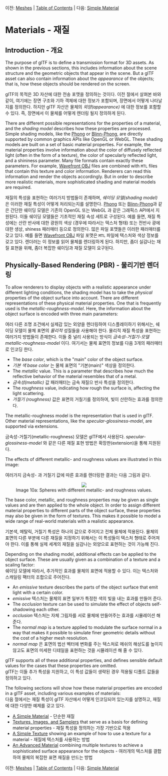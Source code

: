 이전: [Meshes](gltfTutorial_009_Meshes.md) | [Table of Contents](README.md) | 다음: [Simple Material](gltfTutorial_011_SimpleMaterial.md)

# Materials - 재질

## Introduction - 개요

The purpose of glTF is to define a transmission format for 3D assets. As shown in the previous sections, this includes information about the scene structure and the geometric objects that appear in the scene. But a glTF asset can also contain information about the *appearance* of the objects; that is, how these objects should be rendered on the screen.

glTF의 목적은 3D 자산에 대한 전송 포맷을 정의하는 것이다. 이전 절에서 살펴본 바와 같이, 여기에는 장면 구조와 기하 객체에 대한 정보가 포함되며, 장면에서 어떻게 나타날지를 정의한다. 하지만 glTF 자산은 물체의 *외양(appearance)* 에 대한 정보를 포함할 수 있다. 즉, 장면에서 이 물체를 어떻게 렌더링 될지 정의하게 된다.  

There are different possible representations for the properties of a material, and the *shading model* describes how these properties are processed. Simple shading models, like the [Phong](https://en.wikipedia.org/wiki/Phong_reflection_model) or [Blinn-Phong](https://en.wikipedia.org/wiki/Blinn%E2%80%93Phong_shading_model), are directly supported by common graphics APIs like OpenGL or WebGL. These shading models are built on a set of basic material properties. For example, the material properties involve information about the color of diffusely reflected light (often in the form of a texture), the color of specularly reflected light, and a shininess parameter. Many file formats contain exactly these parameters. For example, [Wavefront OBJ](https://en.wikipedia.org/wiki/Wavefront_.obj_file) files are combined with `MTL` files that contain this texture and color information. Renderers can read this information and render the objects accordingly. But in order to describe more realistic materials, more sophisticated shading and material models are required.

재질의 특성을 표현하는 여러가지 방법들이 존재하며, *쉐이딩 모델(shading model)* 은 이러한 재질 특성이 어떻게 처리되는지를 설명한다. [Phong](https://en.wikipedia.org/wiki/Phong_reflection_model) 또는 [Blinn-Phong](https://en.wikipedia.org/wiki/Blinn%E2%80%93Phong_shading_model)과 같은 간단한 쉐이딩 모델은 기존의 OpenGL 또는 WebGL 과 같은 그래픽스 API에서 지원된다. 이들 쉐이딩 모델들은 기초적인 재질 속성 세트로 구성된다. 예를 들면, 재질 특성에는 산란 반사에 대한 광원의 색상 (경우에 따라서는 텍스처 형태) 또는 전반사 광에 대한 생상, shiness 패러매터 등으로 정의한다. 많은 파일 포맷들은 이러한 패러매터를 갖고 있다. 예를 들면 [Wavefront OBJ](https://en.wikipedia.org/wiki/Wavefront_.obj_file) 파일 포맷은 `MTL` 파일에 텍스처와 색상 정보를 갖고 있다. 렌더러는 이 정보를 읽어 물체를 렌더링하게 된다. 하지만, 좀더 실감나는 재질 표현을 위해, 좀더 복잡한 쉐이딩과 재질 모델이 요구된다. 

## Physically-Based Rendering (PBR) - 물리기반 렌더링

To allow renderers to display objects with a realistic appearance under different lighting conditions, the shading model has to take the *physical* properties of the object surface into account. There are different representations of these physical material properties. One that is frequently used is the *metallic-roughness-model*. Here, the information about the object surface is encoded with three main parameters:

여러 다른 조명 조건에서 실제감 있는 외양을 렌더링하여 디스플레이하기 위해서는, 쉐이딩 모델이 물체 표면의 *물리적* 성질들을 사용해야 한다. 물리적 재질 특성을 표현하는 여러가지 방법들이 존재한다. 이들 중 널리 사용되는 방식이 *금속성-거칠기-모델 metallic-roughness-model* 이다. 여기서는 물체 표면의 정보를 다음 3개의 패러매터로 인코딩 한다. 

- The *base color*, which is the "main" color of the object surface.
- *기본 색 base color* 는 물체 표면의 "기본(main)" 색상을 정의한다.
- The *metallic* value. This is a parameter that describes how much the reflective behavior of the material resembles that of a metal.
- *금속성(metallic)* 값 패러매터는 금속 재질으 반사 특성을 정의한다. 
- The *roughness* value, indicating how rough the surface is, affecting the light scattering.
- *거칠기 (roughness)* 값은 표면의 거칠기를 정의하여, 빛이 산란하는 효과를 정의한다.

The metallic-roughness model is the representation that is used in glTF. Other material representations, like the *specular-glossiness-model*, are supported via extensions.

금속성-거칠기(metallic-roughness) 모델은 glTF에서 사용된다. *specular-glossiness-model* 와 같은 다른 재질 표현 방법은 확장판(extension)을 통해 지원된다. 

The effects of different metallic- and roughness values are illustrated in this image:

여러가지 금속성- 과 거칠기 값에 따른 효과를 렌더링한 결과는 다음 그림과 같다. 

<p align="center">
<img src="images/metallicRoughnessSpheres.png" /><br>
<a name="metallicRoughnessSpheres-png"></a>Image 10a: Spheres with different metallic- and roughness values.
</p>

The base color, metallic, and roughness properties may be given as single values and are then applied to the whole object. In order to assign different material properties to different parts of the object surface, these properties may also be given in the form of textures. This makes it possible to model a wide range of real-world materials with a realistic appearance.

기본색, 메탈릭, 거칠기 특성은 하나의 값으로 주어지고 전체 물체에 적용된다. 물체의 표면의 다른 부분에 다른 재질을 지정하기 위해서는 이 특성들이 텍스처 형태로 주어져야 한다. 이를 통해 실제 세계의 재질을 실감나는 외양으로 표현하는 것이 가능해 진다. 

Depending on the shading model, additional effects can be applied to the object surface. These are usually given as a combination of a texture and a scaling factor:    
쉐이딩 모델에 따라서, 추가적인 효과를 물체의 표면에 적용할 수 있다. 이는 텍스처와 스캐일링 팩터의 조합으로 주어진다.

- An *emissive* texture describes the parts of the object surface that emit light with a certain color.
- *emissive* 텍스처는 물체의 표면 일부가 특정한 색의 빛을 내는 효과를 만들어 준다.
- The *occlusion* texture can be used to simulate the effect of objects self-shadowing each other.
- *occlusion* 텍스처는 자체 그림자를 서로 물체에 만들어주는 효과를 시뮬레이션 해 준다. 
- The *normal map* is a texture applied to modulate the surface normal in a way that makes it possible to simulate finer geometric details without the cost of a higher mesh resolution.
- *normal map* 은 표면의 법선 벡터에 변화를 주는 텍스처로 메쉬의 해상도를 높이지 않고도 표면의 미세한 디테일을 표현하는 것을 시뮬레이션 해 줄 수 있다.  

glTF supports all of these additional properties, and defines sensible default values for the cases that these properties are omitted.   
glTF는 이들 추가 특성을 지원하고, 이 특성 값들이 생략된 경우 적용될 디폴트 값들을 정의하고 있다.  

The following sections will show how these material properties are encoded in a glTF asset, including various examples of materials:   
다음 절에서는 재질 특성이 glTF 자산에서 어떻게 인코딩되어 있는지를 설명하고, 재질에 대한 다양한 예제를 갖고 있다.

- [A Simple Material](gltfTutorial_011_SimpleMaterial.md) - 단순한 재질
- [Textures, Images, and Samplers](gltfTutorial_012_TexturesImagesSamplers.md) that serve as a basis for defining material properties - 재질 특성을 정의하는 가장 기반으로 적용
- [A Simple Texture](gltfTutorial_013_SimpleTexture.md) showing an example of how to use a texture for a material - 재질에 텍스처를 사용하는 방법 
- [An Advanced Material](gltfTutorial_014_AdvancedMaterial.md) combining multiple textures to achieve a sophisticated surface appearance for the objects - 여러개의 텍스처를 결합하여 물체의 복잡한 표면 재질을 만드는 방법 


이전: [Meshes](gltfTutorial_009_Meshes.md) | [Table of Contents](README.md) | 다음: [Simple Material](gltfTutorial_011_SimpleMaterial.md)
